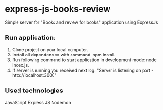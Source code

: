 # express-js-books-review
Simple server for "Books and review for books" application using ExpressJs

## Run application:
1. Clone project on your local computer.
2. Install all dependencies with command: npm install.
3. Run following command to start application in development mode: node index.js.
4. If server is running you received next log: "Server is listening on port - http://localhost:3000"

## Used technologies
JavaScript
Express JS
Nodemon
